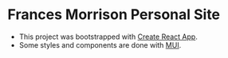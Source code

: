 # Frances Morrison Personal Site

- This project was bootstrapped with [Create React App](https://github.com/facebook/create-react-app).
- Some styles and components are done with [MUI](https://mui.com/).
